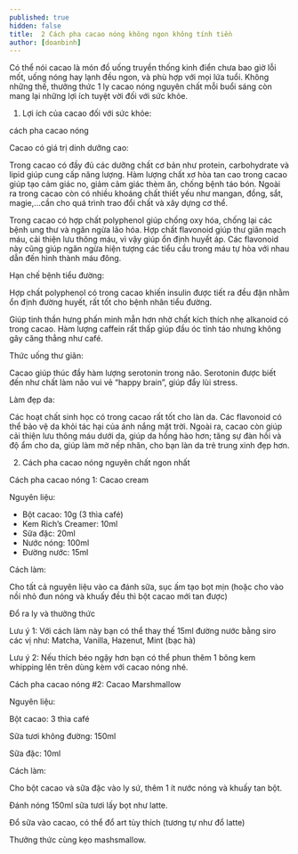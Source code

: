 ```yaml
---
published: true
hidden: false
title:  2 Cách pha cacao nóng không ngon không tính tiền
author: [doanbinh] 
---
```

Có thể nói cacao là món đồ uống truyền thống kinh điển chưa bao giờ lỗi mốt, uống nóng hay lạnh đều ngon, và phù hợp với mọi lứa tuổi. Không những thế, thưởng thức 1 ly cacao nóng nguyên chất mỗi buổi sáng còn mang lại những lợi ích tuyệt vời đối với sức khỏe.

1. Lợi ích của cacao đối với sức khỏe:
 
cách pha cacao nóng

Cacao có giá trị dinh dưỡng cao:

Trong cacao có đầy đủ các dưỡng chất cơ bản như protein, carbohydrate và lipid giúp cung cấp năng lượng. Hàm lượng chất xơ hòa tan cao trong cacao giúp tạo cảm giác no, giảm cảm giác thèm ăn, chống bệnh táo bón. Ngoài ra trong cacao còn có nhiều khoáng chất thiết yếu như mangan, đồng, sắt, magie,…cần cho quá trình trao đổi chất và xây dựng cơ thể.
 
Trong cacao có hợp chất polyphenol giúp chống oxy hóa, chống lại các bệnh ung thư và ngăn ngừa lão hóa.
Hợp chất flavonoid giúp thư giãn mạch máu, cải thiện lưu thông máu, vì vậy giúp ổn định huyết áp. Các flavonoid này cũng giúp ngăn ngừa hiện tượng các tiểu cầu trong máu tự hòa với nhau dẫn đến hình thành máu đông.

Hạn chế bệnh tiểu đường:

Hợp chất polyphenol có trong cacao khiến insulin được tiết ra đều đặn nhằm ổn định đường huyết, rất tốt cho bệnh nhân tiểu đường.

Giúp tinh thần hưng phấn minh mẫn hơn nhờ chất kích thích nhẹ alkanoid có trong cacao. Hàm lượng caffein rất thấp giúp đầu óc tỉnh táo nhưng không gây căng thẳng như café.

Thức uống thư giãn: 

Cacao giúp thúc đẩy hàm lượng serotonin trong não. Serotonin được biết đến như chất làm não vui vẻ “happy brain”, giúp đẩy lùi stress.

Làm đẹp da: 

Các hoạt chất sinh học có trong cacao rất tốt cho làn da. Các flavonoid có thể bảo vệ da khỏi tác hại của ánh nắng mặt trời. Ngoài ra, cacao còn giúp cải thiện lưu thông máu dưới da, giúp da hồng hào hơn; tăng sự đàn hồi và độ ẩm cho da, giúp làm mờ nếp nhăn, cho bạn làn da trẻ trung xinh đẹp hơn.

2. Cách pha cacao nóng nguyên chất ngon nhất

Cách pha cacao nóng 1: Cacao cream



Nguyên liệu:
+ Bột cacao: 10g (3 thìa café)
+ Kem Rich’s Creamer: 10ml
+ Sữa đặc: 20ml
+ Nước nóng: 100ml
+ Đường nước: 15ml

Cách làm:

Cho tất cả nguyên liệu vào ca đánh sữa, sục ấm tạo bọt mịn (hoặc cho vào nồi nhỏ đun nóng và khuấy đều thì bột cacao mới tan được)

Đổ ra ly và thưởng thức

Lưu ý 1: Với cách làm này bạn có thể thay thế 15ml đường nước bằng siro các vị như: Matcha, Vanilla, Hazenut, Mint (bạc hà)

Lưu ý 2: Nếu thích béo ngậy hơn bạn có thể phun thêm 1 bông kem whipping lên trên dùng kèm với cacao nóng nhé.

Cách pha cacao nóng #2: Cacao Marshmallow


Nguyên liệu:

Bột cacao: 3 thìa café

Sữa tươi không đường: 150ml

Sữa đặc: 10ml

Cách làm:


Cho bột cacao và sữa đặc vào ly sứ, thêm 1 ít nước nóng và khuấy tan bột.

Đánh nóng 150ml sữa tươi lấy bọt như latte.

Đổ sữa vào cacao, có thể đổ art tùy thích (tương tự như đổ latte)

Thưởng thức cùng kẹo mashsmallow.
